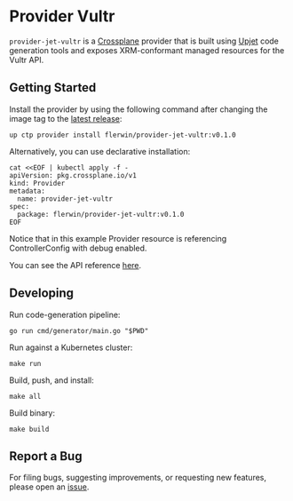 # Provider Vultr

`provider-jet-vultr` is a [Crossplane](https://crossplane.io/) provider that
is built using [Upjet](https://github.com/upbound/upjet) code
generation tools and exposes XRM-conformant managed resources for the
Vultr API.

## Getting Started

Install the provider by using the following command after changing the image tag
to the [latest release](https://marketplace.upbound.io/providers/flerwin/provider-jet-vultr):
```
up ctp provider install flerwin/provider-jet-vultr:v0.1.0
```

Alternatively, you can use declarative installation:
```
cat <<EOF | kubectl apply -f -
apiVersion: pkg.crossplane.io/v1
kind: Provider
metadata:
  name: provider-jet-vultr
spec:
  package: flerwin/provider-jet-vultr:v0.1.0
EOF
```

Notice that in this example Provider resource is referencing ControllerConfig with debug enabled.

You can see the API reference [here](https://doc.crds.dev/github.com/flerwin/provider-jet-vultr).

## Developing

Run code-generation pipeline:
```console
go run cmd/generator/main.go "$PWD"
```

Run against a Kubernetes cluster:

```console
make run
```

Build, push, and install:

```console
make all
```

Build binary:

```console
make build
```

## Report a Bug

For filing bugs, suggesting improvements, or requesting new features, please
open an [issue](https://github.com/flerwin/provider-jet-vultr/issues).
